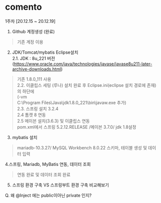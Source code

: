 # comento
1주차 [20.12.15 ~ 20.12.19]

1. Github 계정생성 (완료)
  > 기존 계정 이용
2. JDK/Tomcat/mybatis Eclipse설치  
2.1. JDK : 8u_221 버전 (https://www.oracle.com/java/technologies/javase/javase8u211-later-archive-downloads.html)  
  > 기존 1.8.0_111 사용  
2.2. 이클립스 세팅 (루나)
 > 설치 완료 후 Eclipse.ini(eclipse 설치 경로에 존재)의 하단에  
(-vm  
C:\Program Files\Java\jdk1.8.0_221\bin\javaw.exe 추가)  
2.3. 스프링 설치 3.2.4  
2.4 톰캣 8 연동  
2.5  메이븐 설치(3.6.3) 및 이클립스 연동  
 > pom.xml에서 스프링 5.2.12.RELEASE /메이븐 3.7.0/ jdk 1.8설정  


3. mybatis 설치
 > mariadb-10.3.27/ MySQL Workbench 8.0.22
 > 스키마, 테이블 생성 및 데이터 입력
 
4.스프링, Mariadb, MyBatis 연동, 데이터 조회
 > 연동 완료 및 데이터 조회 완료
 
5. 스프링 환경 구축 VS 스프링부트 환경 구축 비교해보기



Q. 왜    @Inject 에는 public이아닌   private 인지? 
